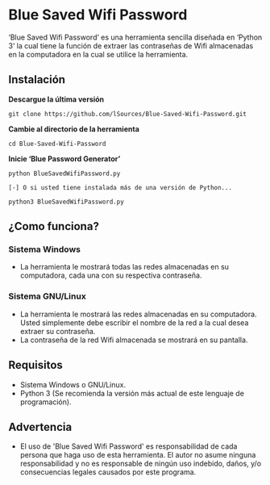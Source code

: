 # Blue Saved Wifi Password
‘Blue Saved Wifi Password’ es una herramienta sencilla diseñada en ‘Python 3’ la cual tiene la función de extraer las contraseñas de Wifi  almacenadas en la computadora en la cual se utilice la herramienta. 
## Instalación
**Descargue la última versión**
```
git clone https://github.com/lSources/Blue-Saved-Wifi-Password.git
```
**Cambie al directorio de la herramienta**
```
cd Blue-Saved-Wifi-Password
```
**Inicie ‘Blue Password Generator’**
```
python BlueSavedWifiPassword.py

[-] O si usted tiene instalada más de una versión de Python...

python3 BlueSavedWifiPassword.py
```

## ¿Como funciona?
### Sistema Windows
* La herramienta le mostrará  todas las redes almacenadas en su computadora, cada una con su respectiva contraseña.
### Sistema GNU/Linux
* La herramienta le mostrará  las redes almacenadas en su computadora. Usted simplemente debe escribir el nombre de la red a la cual desea extraer su contraseña.
* La contraseña de la red Wifi almacenada se mostrará en su pantalla.

## Requisitos
* Sistema Windows o GNU/Linux.
* Python 3 (Se recomienda la versión más actual de este lenguaje de programación).

## Advertencia
* El uso de 'Blue Saved Wifi Password' es responsabilidad de cada persona que haga uso de esta herramienta. El autor no asume ninguna responsabilidad y no es responsable de ningún uso indebido, daños, y/o consecuencias legales causados por este programa.
